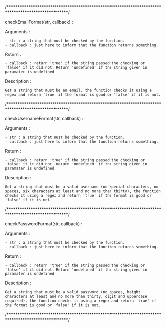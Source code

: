 /****************************************************************************************************/

checkEmailFormat(str, callback) :

  Arguments :

    - str : a string that must be checked by the function.
    - callback : just here to inform that the function returns something.

  Return :

    - callback : return 'true' if the string passed the checking or 'false' if it did not. Return 'undefined' if the string given in paramater is undefined.

  Description :

    Get a string that must be an email, the function checks it using a regex and return 'true' if the format is good or 'false' if it is not.

/****************************************************************************************************/

checkUsernameFormat(str, callback) :

  Arguments :

    - str : a string that must be checked by the function.
    - callback : just here to inform that the function returns something.

  Return :

    - callback : return 'true' if the string passed the checking or 'false' if it did not. Return 'undefined' if the string given in paramater is undefined.

  Description :

    Get a string that must be a valid username (no special characters, no spaces, six characters at least and no more than thirty), the function checks it using a regex and return 'true' if the format is good or 'false' if it is not.

/****************************************************************************************************/

checkPasswordFormat(str, callback) :

  Arguments :

    - str : a string that must be checked by the function.
    - callback : just here to inform that the function returns something.

  Return :

    - callback : return 'true' if the string passed the checking or 'false' if it did not. Return 'undefined' if the string given in paramater is undefined.

  Description :

    Get a string that must be a valid password (no spaces, height characters at least and no more than thirty, digit and uppercase required), the function checks it using a regex and return 'true' if the format is good or 'false' if it is not.

/****************************************************************************************************/
